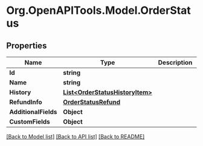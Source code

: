 # Org.OpenAPITools.Model.OrderStatus

## Properties

Name | Type | Description | Notes
------------ | ------------- | ------------- | -------------
**Id** | **string** |  | [optional] 
**Name** | **string** |  | [optional] 
**History** | [**List&lt;OrderStatusHistoryItem&gt;**](OrderStatusHistoryItem.md) |  | [optional] 
**RefundInfo** | [**OrderStatusRefund**](OrderStatusRefund.md) |  | [optional] 
**AdditionalFields** | **Object** |  | [optional] 
**CustomFields** | **Object** |  | [optional] 

[[Back to Model list]](../README.md#documentation-for-models) [[Back to API list]](../README.md#documentation-for-api-endpoints) [[Back to README]](../README.md)

